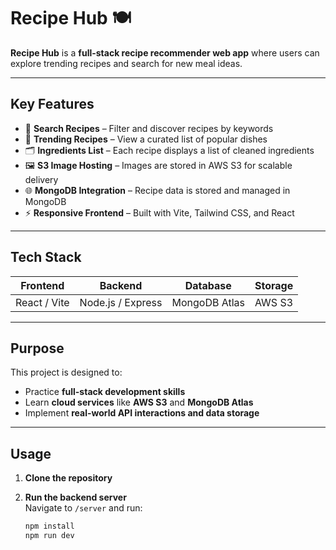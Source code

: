 # Recipe Hub 🍽️

**Recipe Hub** is a **full-stack recipe recommender web app** where users can explore trending recipes and search for new meal ideas.

---

## **Key Features**

- 🍳 **Search Recipes** – Filter and discover recipes by keywords  
- 🥗 **Trending Recipes** – View a curated list of popular dishes  
- 🗂️ **Ingredients List** – Each recipe displays a list of cleaned ingredients  
- 🖼️ **S3 Image Hosting** – Images are stored in AWS S3 for scalable delivery  
- 🌐 **MongoDB Integration** – Recipe data is stored and managed in MongoDB  
- ⚡ **Responsive Frontend** – Built with Vite, Tailwind CSS, and React  

---

## **Tech Stack**

| Frontend     | Backend           | Database      | Storage |
| ------------ | ----------------- | ------------- | ------- |
| React / Vite | Node.js / Express | MongoDB Atlas | AWS S3  |

---

## **Purpose**

This project is designed to:

- Practice **full-stack development skills**  
- Learn **cloud services** like **AWS S3** and **MongoDB Atlas**  
- Implement **real-world API interactions and data storage**

---

## **Usage**

1. **Clone the repository**
2. **Run the backend server**  
   Navigate to `/server` and run:

   ```bash
   npm install
   npm run dev
